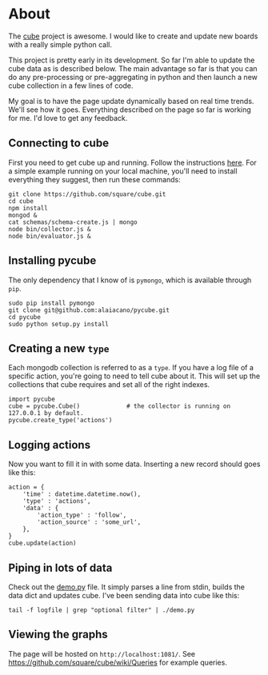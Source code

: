 # About

The [cube](https://github.com/square/cube/) project is awesome. I would like to create and update new boards with a really simple python call.

This project is pretty early in its development. So far I'm able to update the cube data as is described below. The main advantage so far is that you can do any pre-processing or pre-aggregating in python and then launch a new cube collection in a few lines of code.

My goal is to have the page update dynamically based on real time trends. We'll see how it goes. Everything described on the page so far is working for me. I'd love to get any feedback.

## Connecting to cube

First you need to get cube up and running. Follow the instructions [here](https://github.com/square/cube/wiki). For a simple example running on your local machine, you'll need to install everything they suggest, then run these commands:

	git clone https://github.com/square/cube.git
	cd cube
	npm install
	mongod &
	cat schemas/schema-create.js | mongo
	node bin/collector.js &
	node bin/evaluator.js &

## Installing pycube

The only dependency that I know of is `pymongo`, which is available through `pip`.

	sudo pip install pymongo
	git clone git@github.com:alaiacano/pycube.git
	cd pycube
	sudo python setup.py install

## Creating a new `type`

Each mongodb collection is referred to as a `type`. If you have a log file of a specific action, you're going to need to tell cube about it. This will set up the collections that cube requires and set all of the right indexes.

    import pycube
	cube = pycube.Cube()             # the collector is running on 127.0.0.1 by default.
	pycube.create_type('actions')
	
## Logging actions

Now you want to fill it in with some data. Inserting a new record should goes like this:

	action = {
		'time' : datetime.datetime.now(),
		'type' : 'actions',
		'data' : {
			'action_type' : 'follow',
			'action_source' : 'some_url',
		},
	}
	cube.update(action)

## Piping in lots of data

Check out the [demo.py](https://github.com/alaiacano/pycube/blob/master/demo.py) file. It simply parses a line from stdin, builds the data dict and updates cube. I've been sending data into cube like this:

	tail -f logfile | grep "optional filter" | ./demo.py

## Viewing the graphs

The page will be hosted on `http://localhost:1081/`. See https://github.com/square/cube/wiki/Queries for example queries.